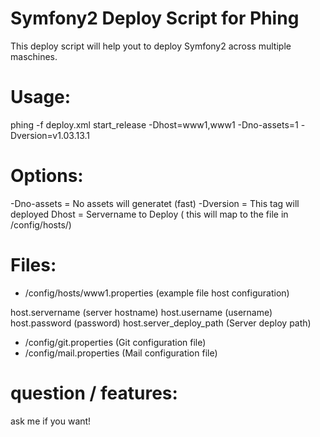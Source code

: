 Symfony2 Deploy Script for Phing
=============================

This deploy script will help yout to deploy Symfony2 across multiple maschines.


Usage:
=============================

phing -f deploy.xml start_release -Dhost=www1,www1 -Dno-assets=1 -Dversion=v1.03.13.1


Options:
=============================
-Dno-assets 	= No assets will generatet (fast)
-Dversion 		= This tag will deployed
Dhost 			= Servername to Deploy ( this will map to the file in /config/hosts/) 

Files:
=============================

- /config/hosts/www1.properties (example file host configuration)

host.servername  		(server hostname)
host.username 			(username)
host.password 			(password)
host.server_deploy_path (Server deploy path)

- /config/git.properties 			(Git configuration file)
- /config/mail.properties 			(Mail configuration file)


question / features:
=============================
ask me if you want!